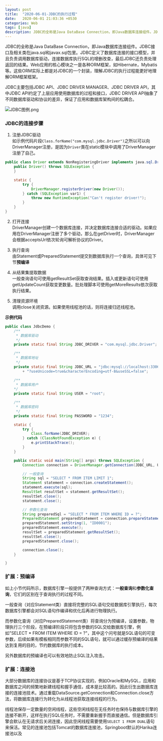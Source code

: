 ```yaml
---
layout: post
title:  "2020-06-01-JDBC的执行过程"
date:   2020-06-01 21:03:36 +0530
categories: Web
tags: [java]
description: JDBC的全称是Java DataBase Connection，即Java数据库连接组件。JDBC接口及相关类在java.sql包和javax.sql包里，用来连接数据库执行SQL的增删改查，并处理返回的结果。
---
```


JDBC的全称是Java DataBase Connection，即Java数据库连接组件。JDBC接口及相关类在java.sql和javax.sql包里。JDBC定义了数据库连接的接口模型，并且负责调用数据库驱动，连接数据库执行SQL的增删改查，最后JDBC还负责处理返回的结果。Web应用的核心模块之一是各种ORM框架，如Hibernate，Mybatis等。这些ORM实际上都是对JDBC的一个封装，理解JDBC的执行过程能更好地理解ORM框架框架。

JDBC主要包括JDBC API、JDBC DRIVER MANAGER、JDBC DRIVER API，其中JDBC API约定了上层应用使用数据库的过程和接口，JDBC DRIVER API抽象了不同数据库驱动和协议的差异，保证了应用和数据库架构间的松耦合。

![JDBC图例.png](https://phaedo.github.io/blog/post-assets/2020-06/jdbc.png)

### JDBC的连接步骤

1. 注册JDBC驱动  
如示例代码片段`Class.forName("com.mysql.jdbc.Driver")`之所以可以向DriverManager注册，是因为`Driver`类在static模块中调用了DriverManager注册了自己。
```java
public class Driver extends NonRegisteringDriver implements java.sql.Driver {
    public Driver() throws SQLException {
    }

    static {
        try {
            DriverManager.registerDriver(new Driver());
        } catch (SQLException var1) {
            throw new RuntimeException("Can't register driver!");
        }
    }
}
```

2. 打开连接  
DriverManager创建一个数据库连接，并决定数据库连接合适的驱动。如果应用在DriverManager注册了多个驱动，那么在getDriver时，DriverManager会根据acceptsUrl依次轮询可解析协议的Driver。

3. 执行查询  
由Statement或PreparedStatement提交到数据库执行一个查询，具体可见下节**预编译**

4. 从结果集提取数据  
一般查询语句可使用getResultSet获取查询结果。插入或更新语句可使用getUpdateCount获取变更数量。批处理脚本可使用getMoreResults依次获取执行结果。

5. 清理资源环境  
调用close关闭资源。如果使用线程池的话，则将连接归还线程池。

**示例代码**

```java
public class JdbcDemo {
    /**
     * 数据库驱动
     */
    private static final String JDBC_DRIVER = "com.mysql.jdbc.Driver";

    /**
     * 数据库地址
     */
    private static final String JDBC_URL = "jdbc:mysql://localhost:3306/archetype"
        + "?useUnicode=true&characterEncoding=utf-8&useSSL=false";

    /**
     * 数据库用户
    */
    private static final String USER = "root";

    /**
     * 数据库密码
     */
    private static final String PASSWORD = "1234";

    static {
        try {
            Class.forName(JDBC_DRIVER);
        } catch (ClassNotFoundException e) {
            e.printStackTrace();
        }
    }

    public static void main(String[] args) throws SQLException {
        Connection connection = DriverManager.getConnection(JDBC_URL, USER, PASSWORD);

        // 一般查询
        String sql = "SELECT * FROM ITEM LIMIT 1";
        Statement statement = connection.createStatement();
        statement.execute(sql);
        ResultSet resultSet = statement.getResultSet();
        resultSet.close();
        statement.close();

        // 参数化查询
        String preparedSql = "SELECT * FROM ITEM WHERE ID = ?";
        PreparedStatement preparedStatement = connection.prepareStatement(preparedSql);
        preparedStatement.setString(1, "ID0001");
        preparedStatement.execute();
        resultSet = preparedStatement.getResultSet();
        resultSet.close();
        preparedStatement.close();

        connection.close();
    }

}
```

### 扩展：预编译

如上小节代码所示，数据库引擎一般提供了两种查询方式：**一般查询**和**参数化查询**，它们的区别在于查询执行的过程不同。

一般查询（对应Statement类）直接将完整的SQL语句交给数据库引擎执行，每次数据库引擎都会对SQL语句作编译和优化后再进行物理执行。

而参数化查询（对应PreparedStatement类）将查询分为预编译，设置参数，物理执行三个阶段，在预编译阶段只将包含参数的SQL交给数据库引擎，例如"SELECT * FROM ITEM WHERE ID = ?"，其中这个问号就是SQL语句的可变参数，后续如果有模板相同而参数不同的SQL语句，就可以通过缓存预编译的结果达到复用的目的，节约数据库的执行成本。

另外数据库的预编译也可以有效地防止SQL注入攻击。

### 扩展：连接池

大部分数据库的连接协议是基于TCP协议实现的，例如Oracle和MySQL，应用和数据库之间的频繁地新建线程和握手通信，成本是比较高的。因此衍生出数据库连接的连接池技术。通过重载DataSource.getConnection和Connection.close方法，将数据库连接行为转化为从线程池获取连接线程的行为。

线程池保存一定数量的空闲线程，这些空闲线程在无任务时也保持与数据库引擎的连接不断开，这样在执行SQL任务时，不需要重新握手而直接通信。但是数据库引擎会默认在无请求后关闭连接，因此空闲线程需要使用`SELECT 1 FROM DUAL`语句来保活。常见的连接池包括Tomcat的数据库连接池，Springboot默认的Harika连接池以及
